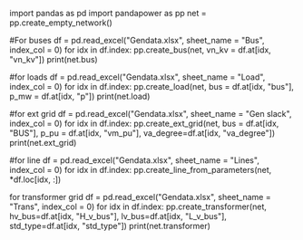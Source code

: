 import pandas as pd
import pandapower as pp
net = pp.create_empty_network()

#For buses
df = pd.read_excel("Gendata.xlsx", sheet_name = "Bus", index_col = 0)
for idx in df.index:
    pp.create_bus(net, vn_kv = df.at[idx, "vn_kv"])
print(net.bus)
    
#for loads 
df = pd.read_excel("Gendata.xlsx", sheet_name = "Load", index_col = 0)
for idx in df.index:
    pp.create_load(net, bus = df.at[idx, "bus"], p_mw = df.at[idx, "p"])
print(net.load)

#for ext grid
df = pd.read_excel("Gendata.xlsx", sheet_name = "Gen slack", index_col = 0)
for idx in df.index:
    pp.create_ext_grid(net, bus = df.at[idx, "BUS"], p_pu = df.at[idx, "vm_pu"], va_degree=df.at[idx, "va_degree"])
print(net.ext_grid)

#for line
df = pd.read_excel("Gendata.xlsx", sheet_name = "Lines", index_col = 0)
for idx in df.index:
    pp.create_line_from_parameters(net, *df.loc[idx, :])

for transformer grid
df = pd.read_excel("Gendata.xlsx", sheet_name = "Trans", index_col = 0)
for idx in df.index:
    pp.create_transformer(net, hv_bus=df.at[idx, "H_v_bus"], lv_bus=df.at[idx, "L_v_bus"], 
                          std_type=df.at[idx, "std_type"])
print(net.transformer)
